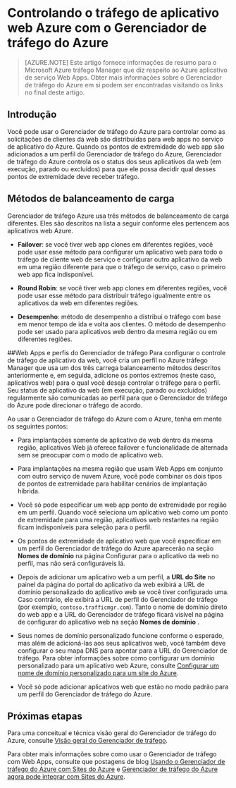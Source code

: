 <properties
    pageTitle="Controlando o tráfego de aplicativo web Azure com o Gerenciador de tráfego do Azure"
    description="Este artigo fornece informações de resumo para o Gerenciador de tráfego do Azure relacionado à aplicativos web Azure."
    services="app-service\web"
    documentationCenter=""
    authors="cephalin"
    writer="cephalin"
    manager="wpickett"
    editor="mollybos"/>

<tags
    ms.service="app-service-web"
    ms.workload="web"
    ms.tgt_pltfrm="na"
    ms.devlang="na"
    ms.topic="article"
    ms.date="02/25/2016"
    ms.author="cephalin"/>

# <a name="controlling-azure-web-app-traffic-with-azure-traffic-manager"></a>Controlando o tráfego de aplicativo web Azure com o Gerenciador de tráfego do Azure

> [AZURE.NOTE] Este artigo fornece informações de resumo para o Microsoft Azure tráfego Manager que diz respeito ao Azure aplicativo de serviço Web Apps. Obter mais informações sobre o Gerenciador de tráfego do Azure em si podem ser encontradas visitando os links no final deste artigo.

## <a name="introduction"></a>Introdução
Você pode usar o Gerenciador de tráfego do Azure para controlar como as solicitações de clientes da web são distribuídas para web apps no serviço de aplicativo do Azure. Quando os pontos de extremidade do web app são adicionados a um perfil do Gerenciador de tráfego do Azure, Gerenciador de tráfego do Azure controla os o status dos seus aplicativos da web (em execução, parado ou excluídos) para que ele possa decidir qual desses pontos de extremidade deve receber tráfego.

## <a name="load-balancing-methods"></a>Métodos de balanceamento de carga
Gerenciador de tráfego Azure usa três métodos de balanceamento de carga diferentes. Eles são descritos na lista a seguir conforme eles pertencem aos aplicativos web Azure.

* **Failover**: se você tiver web app clones em diferentes regiões, você pode usar esse método para configurar um aplicativo web para todo o tráfego de cliente web de serviço e configurar outro aplicativo da web em uma região diferente para que o tráfego de serviço, caso o primeiro web app fica indisponível.

* **Round Robin**: se você tiver web app clones em diferentes regiões, você pode usar esse método para distribuir tráfego igualmente entre os aplicativos da web em diferentes regiões.

* **Desempenho**: método de desempenho a distribui o tráfego com base em menor tempo de ida e volta aos clientes. O método de desempenho pode ser usado para aplicativos web dentro da mesma região ou em diferentes regiões.

##<a name="web-apps-and-traffic-manager-profiles"></a>Web Apps e perfis do Gerenciador de tráfego
Para configurar o controle de tráfego de aplicativo da web, você cria um perfil no Azure tráfego Manager que usa um dos três carrega balanceamento métodos descritos anteriormente e, em seguida, adicione os pontos extremos (neste caso, aplicativos web) para o qual você deseja controlar o tráfego para o perfil. Seu status de aplicativo da web (em execução, parado ou excluídos) regularmente são comunicadas ao perfil para que o Gerenciador de tráfego do Azure pode direcionar o tráfego de acordo.

Ao usar o Gerenciador de tráfego do Azure com o Azure, tenha em mente os seguintes pontos:

* Para implantações somente de aplicativo de web dentro da mesma região, aplicativos Web já oferece failover e funcionalidade de alternada sem se preocupar com o modo de aplicativo web.

* Para implantações na mesma região que usam Web Apps em conjunto com outro serviço de nuvem Azure, você pode combinar os dois tipos de pontos de extremidade para habilitar cenários de implantação híbrida.

* Você só pode especificar um web app ponto de extremidade por região em um perfil. Quando você seleciona um aplicativo web como um ponto de extremidade para uma região, aplicativos web restantes na região ficam indisponíveis para seleção para o perfil.

* Os pontos de extremidade de aplicativo web que você especificar em um perfil do Gerenciador de tráfego do Azure aparecerão na seção **Nomes de domínio** na página Configurar para o aplicativo da web no perfil, mas não será configuráveis lá.

* Depois de adicionar um aplicativo web a um perfil, a **URL do Site** no painel da página do portal do aplicativo da web exibirá a URL de domínio personalizado do aplicativo web se você tiver configurado uma. Caso contrário, ele exibirá a URL de perfil do Gerenciador de tráfego (por exemplo, `contoso.trafficmgr.com`). Tanto o nome de domínio direto do web app e a URL do Gerenciador de tráfego ficará visível na página de configurar do aplicativo web na seção **Nomes de domínio** .

* Seus nomes de domínio personalizado funcione conforme o esperado, mas além de adicioná-las aos seus aplicativos web, você também deve configurar o seu mapa DNS para apontar para a URL do Gerenciador de tráfego. Para obter informações sobre como configurar um domínio personalizado para um aplicativo web Azure, consulte [Configurar um nome de domínio personalizado para um site do Azure](web-sites-custom-domain-name.md).

* Você só pode adicionar aplicativos web que estão no modo padrão para um perfil do Gerenciador de tráfego do Azure.

## <a name="next-steps"></a>Próximas etapas

Para uma conceitual e técnica visão geral do Gerenciador de tráfego do Azure, consulte [Visão geral do Gerenciador de tráfego](../traffic-manager/traffic-manager-overview.md).

Para obter mais informações sobre como usar o Gerenciador de tráfego com Web Apps, consulte que postagens de blog [Usando o Gerenciador de tráfego do Azure com Sites do Azure](http://blogs.msdn.com/b/waws/archive/2014/03/18/using-windows-azure-traffic-manager-with-waws.aspx) e [Gerenciador de tráfego do Azure agora pode integrar com Sites do Azure](https://azure.microsoft.com/blog/2014/03/27/azure-traffic-manager-can-now-integrate-with-azure-web-sites/).
